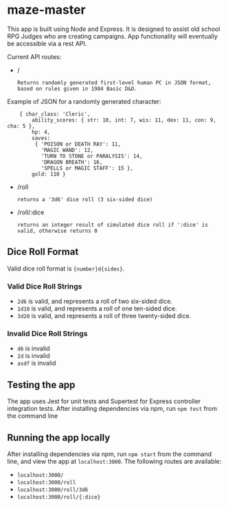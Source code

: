 # maze-master

This app is built using Node and Express. It is designed to assist old school RPG Judges who are creating campaigns. App functionality will eventually be accessible via a rest API.

Current API routes:

* /   

  `Returns randomly generated first-level human PC in JSON format, based on rules given in 1984 Basic D&D.`

Example of JSON for a randomly generated character:
	
```
 	{ char_class: 'Cleric',
        ability_scores: { str: 10, int: 7, wis: 11, dex: 11, con: 9, cha: 5 },
        hp: 4,
        saves:
         { 'POISON or DEATH RAY': 11,
           'MAGIC WAND': 12,
           'TURN TO STONE or PARALYSIS': 14,
           'DRAGON BREATH': 16,
           'SPELLS or MAGIC STAFF': 15 },
        gold: 110 }
```

* /roll   

  `returns a '3d6' dice roll (3 six-sided dice)`

* /roll/:dice

  `returns an integer result of simulated dice roll if ':dice' is valid, otherwise returns 0`

## Dice Roll Format ##

Valid dice roll format is `{number}d{sides}`. 

### Valid Dice Roll Strings ###

*  `2d6` is valid, and represents a roll of two six-sided dice. 
* `1d10` is valid, and represents a roll of one ten-sided dice. 
* `3d20` is valid, and represents a roll of three twenty-sided dice. 

### Invalid Dice Roll Strings ###

*  `d6` is invalid
*  `2d` is invalid
*  `asdf` is invalid

## Testing the app ##
 
The app uses Jest for unit tests and Supertest for Express controller integration tests. After installing dependencies via npm, run `npm test` from the command line

## Running the app locally ##

After installing dependencies via npm, run `npm start` from the command line, and view the app at `localhost:3000`. The following routes are available:

* `localhost:3000/`
* `localhost:3000/roll`
* `localhost:3000/roll/3d6`
* `localhost:3000/roll/{:dice}`
